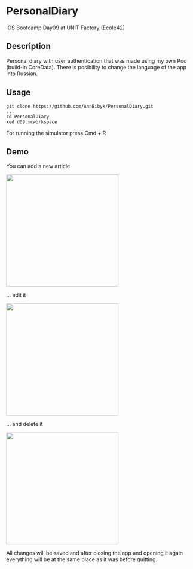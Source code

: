 # PersonalDiary
iOS Bootcamp Day09 at UNIT Factory (Ecole42)

## Description

Personal diary with user authentication that was made using my own Pod (build-in CoreData). There is posibility to change the language of the app into Russian. 

## Usage

```
git clone https://github.com/AnnBibyk/PersonalDiary.git
...
cd PersonalDiary
xed d09.xcworkspace
```

For running the simulator press Cmd + R

## Demo

You can add a new article 

<img src="https://media.giphy.com/media/l7mt78IuUUB1mXFxw7/giphy.gif" width="300">

... edit it

<img src="https://media.giphy.com/media/236EHZG88bUhyRArYG/giphy.gif" width="300">

... and delete it

<img src="https://media.giphy.com/media/SiM7wJJiv2gnVHpDuU/giphy.gif" width="300">

All changes will be saved and after closing the app and opening it again everything will be at the same place as it was before quitting.

